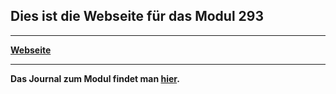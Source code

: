 ## Dies ist die Webseite für das Modul 293

<hr>

**[Webseite](https://tim-marletaz.netlify.app)**
<hr>

**Das Journal zum Modul findet man [hier](https://github.com/timmarletaz/Modul-293).**
